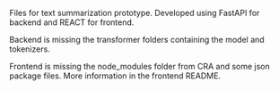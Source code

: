 
Files for text summarization prototype. Developed using FastAPI for backend and REACT for frontend.

Backend is missing the transformer folders containing the model and tokenizers.

Frontend is missing the node_modules folder from CRA and some json package files. More information in the frontend README.
